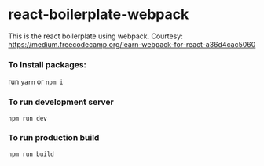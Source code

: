 # react-boilerplate-webpack
This is the react boilerplate using webpack. Courtesy: https://medium.freecodecamp.org/learn-webpack-for-react-a36d4cac5060

### To Install packages:
run `yarn` or `npm i`

### To run development server
`npm run dev`


### To run production build
`npm run build`
